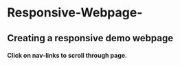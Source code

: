 # Responsive-Webpage-
## Creating a responsive demo webpage 

#### Click on nav-links to scroll through page.
